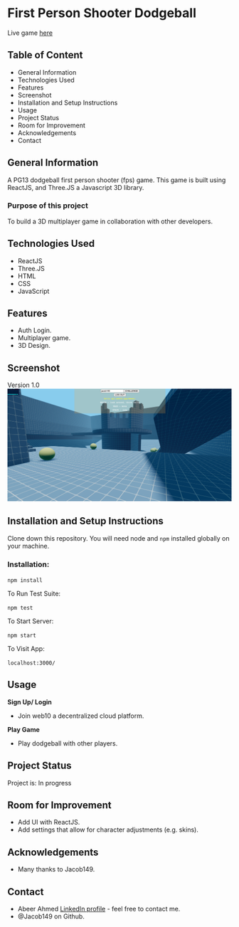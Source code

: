 # First Person Shooter Dodgeball

Live game [here](https://abeer958.github.io/fps2.0/build/index.html)

## Table of Content
* General Information
* Technologies Used
* Features
* Screenshot
* Installation and Setup Instructions
* Usage
* Project Status
* Room for Improvement
* Acknowledgements
* Contact

## General Information

A PG13 dodgeball first person shooter (fps) game. This game is built using ReactJS, and Three.JS a Javascript 3D library.

### Purpose of this project

To build a 3D multiplayer game in collaboration with other developers.

## Technologies Used
* ReactJS
* Three.JS
* HTML
* CSS
* JavaScript

## Features
* Auth Login.
* Multiplayer game.
* 3D Design.

## Screenshot
Version 1.0 
![project screenshot](Screenshot.png)

## Installation and Setup Instructions

Clone down this repository. You will need node and `npm` installed globally on your machine.

### Installation:

`npm install`

To Run Test Suite:

`npm test`

To Start Server:

`npm start`

To Visit App:

`localhost:3000/`

## Usage

**Sign Up/ Login**

* Join web10 a decentralized cloud platform.

**Play Game**

* Play dodgeball with other players.

## Project Status
Project is: In progress 

## Room for Improvement
* Add UI with ReactJS.
* Add settings that allow for character adjustments (e.g. skins).

## Acknowledgements
* Many thanks to Jacob149.

## Contact
- Abeer Ahmed [LinkedIn profile](https://www.linkedin.com/in/abeerdev/) - feel free to contact me.
- @Jacob149 on Github.


